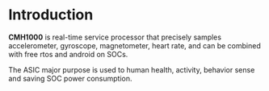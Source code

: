 # Introduction

**CMH1000** is real-time service processor that precisely samples accelerometer, gyroscope, magnetometer, heart rate, and can be combined with
free rtos and android on SOCs.

The ASIC major purpose is used to human health, activity, behavior sense and saving SOC power consumption.


